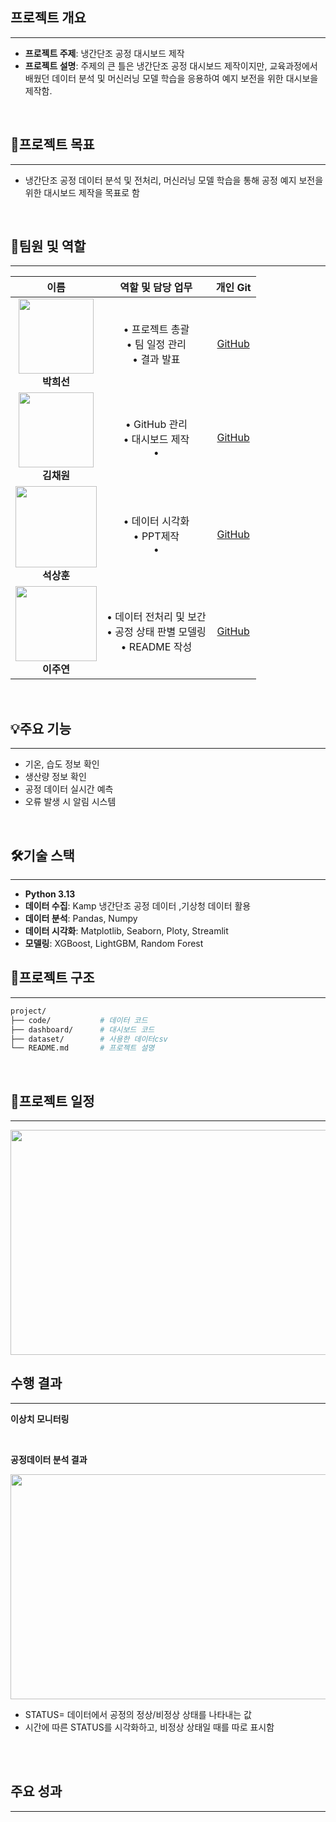 ## 프로젝트 개요
---
 - **프로젝트 주제**: 냉간단조 공정 대시보드 제작
 - **프로젝트 설명**: 주제의 큰 틀은 냉간단조 공정 대시보드 제작이지만, 교육과정에서 배웠던 데이터 분석 및 머신러닝 모델 학습을 응용하여 예지 보전을 위한 대시보을 제작함.

<br>

## 🎯프로젝트 목표
---
 - 냉간단조 공정 데이터 분석 및 전처리, 머신러닝 모델 학습을 통해 공정 예지 보전을 위한 대시보드 제작을 목표로 함

<br>

## 👥팀원 및 역할
---
| 이름 | 역할 및 담당 업무 | 개인 Git |
|:---:|:---:|:---:|
| <img src= "https://github.com/user-attachments/assets/17c996f7-4655-45fa-a7a0-47da3b7faa90" width= "120"/> <br> **박희선** | • 프로젝트 총괄<br>• 팀 일정 관리<br>• 결과 발표 | [GitHub](https://github.com/hisunhelloo) |
| <img src= "https://github.com/user-attachments/assets/06a8ded5-1079-4f0f-b4d9-04a271b4ac8c" width= "120"/> <br> **김채원** | • GitHub 관리<br>• 대시보드 제작<br>•  | [GitHub](https://github.com/bbstation09) |
| <img src= "https://github.com/user-attachments/assets/43d0bc5d-eb14-4091-bff7-c854a579794f" width= "130"/> <br> **석상훈** | • 데이터 시각화<br>• PPT제작<br>•  | [GitHub](https://github.com/chip-cookie) |
| <img src= "https://github.com/user-attachments/assets/2b4f2bfb-f833-4f15-85cc-a42eed714ecc" width= "130" height= "120"/> <br> **이주연** | • 데이터 전처리 및 보간<br>• 공정 상태 판별 모델링<br>• README 작성 | [GitHub](https://github.com/juyn-lee) |

<br>

## 💡주요 기능
--- 
 - 기온, 습도 정보 확인
 - 생산량 정보 확인
 - 공정 데이터 실시간 예측
 - 오류 발생 시 알림 시스템

<br>

## 🛠기술 스택
---
 - **Python 3.13**
 - **데이터 수집**: Kamp 냉간단조 공정 데이터 ,기상청 데이터 활용
 - **데이터 분석**: Pandas, Numpy
 - **데이터 시각화**: Matplotlib, Seaborn, Ploty, Streamlit
 - **모델링**: XGBoost, LightGBM, Random Forest

## 📁프로젝트 구조
---
```bash
project/
├── code/           # 데이터 코드
├── dashboard/      # 대시보드 코드
├── dataset/        # 사용한 데이터csv
└── README.md       # 프로젝트 설명
```

<br>

## 📅프로젝트 일정
---
<img src= "https://github.com/user-attachments/assets/aadde320-44af-47b0-9460-5447e00fb900" width= "560" height= "360"/>

<br>

## 수행 결과
---
**이상치 모니터링**

<br>

**공정데이터 분석 결과**

<img src= "https://github.com/user-attachments/assets/1b2fb12f-eb0c-4498-a4da-974613b3187a" width= "560" height= "360"/>

- STATUS= 데이터에서 공정의 정상/비정상 상태를 나타내는 값
- 시간에 따른 STATUS를 시각화하고, 비정상 상태일 때를 따로 표시함

<br>




<br>

## 주요 성과
---

